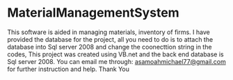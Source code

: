 # MaterialManagementSystem
This software is aided in managing materials, inventory of firms. I have provided the database for the project, all you need to do is to attach the database into Sql server 2008 and change the coonecttion string in the codes, This project was created using VB.net and the back end database is Sql server 2008. You can email me through: asamoahmichael77@gmail.com for further instruction and help. Thank You
